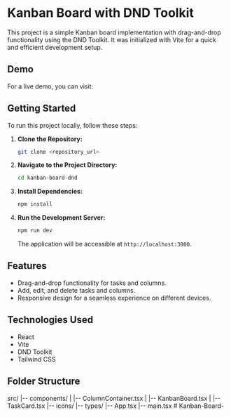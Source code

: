 # Kanban Board with DND Toolkit

This project is a simple Kanban board implementation with drag-and-drop functionality using the DND Toolkit. It was initialized with Vite for a quick and efficient development setup.

## Demo

For a live demo, you can visit: 

## Getting Started

To run this project locally, follow these steps:

1. **Clone the Repository:**

    ```bash
    git clone <repository_url>
    ```

2. **Navigate to the Project Directory:**

    ```bash
    cd kanban-board-dnd
    ```

3. **Install Dependencies:**

    ```bash
    npm install
    ```

4. **Run the Development Server:**

    ```bash
    npm run dev
    ```

    The application will be accessible at `http://localhost:3000`.

## Features

- Drag-and-drop functionality for tasks and columns.
- Add, edit, and delete tasks and columns.
- Responsive design for a seamless experience on different devices.

## Technologies Used

- React
- Vite
- DND Toolkit
- Tailwind CSS

## Folder Structure
src/
|-- components/
| |-- ColumnContainer.tsx
| |-- KanbanBoard.tsx
| |-- TaskCard.tsx
|-- icons/
|-- types/
|-- App.tsx
|-- main.tsx
#   K a n b a n - B o a r d -  
 